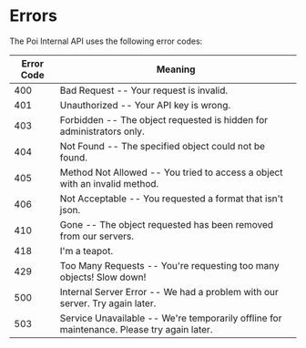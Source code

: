 # Errors

The Poi Internal API uses the following error codes:


Error Code | Meaning
---------- | -------
400 | Bad Request -- Your request is invalid.
401 | Unauthorized -- Your API key is wrong.
403 | Forbidden -- The object requested is hidden for administrators only.
404 | Not Found -- The specified object could not be found.
405 | Method Not Allowed -- You tried to access a object with an invalid method.
406 | Not Acceptable -- You requested a format that isn't json.
410 | Gone -- The object requested has been removed from our servers.
418 | I'm a teapot.
429 | Too Many Requests -- You're requesting too many objects! Slow down!
500 | Internal Server Error -- We had a problem with our server. Try again later.
503 | Service Unavailable -- We're temporarily offline for maintenance. Please try again later.
